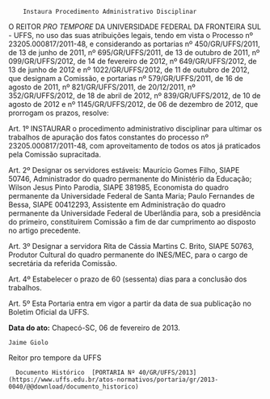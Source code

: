         Instaura Procedimento Administrativo Disciplinar  

O REITOR *PRO TEMPORE* DA UNIVERSIDADE FEDERAL DA FRONTEIRA SUL - UFFS, no uso das suas atribuições legais, tendo em vista o Processo nº 23205.000817/2011-48, e considerando as portarias nº 450/GR/UFFS/2011, de 13 de junho de 2011, nº 695/GR/UFFS/2011, de 13 de outubro de 2011, nº 099/GR/UFFS/2012, de 14 de fevereiro de 2012, nº 649/GR/UFFS/2012, de 13 de junho de 2012 e nº 1022/GR/UFFS/2012, de 11 de outubro de 2012, que designam a Comissão, e portarias nº 579/GR/UFFS/2011, de 16 de agosto de 2011, nº 821/GR/UFFS/2011, de 20/12/2011, nº 352/GR/UFFS/2012, de 18 de abril de 2012, nº 839/GR/UFFS/2012, de 10 de agosto de 2012 e nº 1145/GR/UFFS/2012, de 06 de dezembro de 2012, que prorrogam os prazos, resolve:

 Art. 1º INSTAURAR o procedimento administrativo disciplinar para ultimar os trabalhos de apuração dos fatos constantes do processo nº 23205.000817/2011-48, com aproveitamento de todos os atos já praticados pela Comissão supracitada.

 Art. 2º Designar os servidores estáveis: Maurício Gomes Filho, SIAPE 50746, Administrador do quadro permanente do Ministério da Educação; Wilson Jesus Pinto Parodia, SIAPE 381985, Economista do quadro permanente da Universidade Federal de Santa Maria; Paulo Fernandes de Bessa, SIAPE 00412293, Assistente em Administração do quadro permanente da Universidade Federal de Uberlândia para, sob a presidência do primeiro, constituírem Comissão a fim de dar cumprimento ao disposto no artigo precedente.

 Art. 3º Designar a servidora Rita de Cássia Martins C. Brito, SIAPE 50763, Produtor Cultural do quadro permanente do INES/MEC, para o cargo de secretária da referida Comissão.

 Art. 4º Estabelecer o prazo de 60 (sessenta) dias para a conclusão dos trabalhos.

 Art. 5º Esta Portaria entra em vigor a partir da data de sua publicação no Boletim Oficial da UFFS.

  

   **Data do ato:** Chapecó-SC, 06 de fevereiro de 2013.   
 

    Jaime Giolo   
 Reitor pro tempore da UFFS 

      Documento Histórico  [PORTARIA Nº 40/GR/UFFS/2013](https://www.uffs.edu.br/atos-normativos/portaria/gr/2013-0040/@@download/documento_historico)     
      